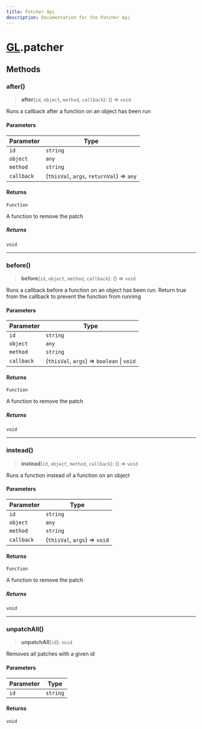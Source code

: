 ```yaml
---
title: Patcher Api
description: Documentation for the Patcher Api
---
```

# [GL](/api/api).patcher

## Methods

### after()

> **after**(`id`, `object`, `method`, `callback`): () => `void`

Runs a callback after a function on an object has been run

#### Parameters

| Parameter | Type |
| ------ | ------ |
| `id` | `string` |
| `object` | `any` |
| `method` | `string` |
| `callback` | (`thisVal`, `args`, `returnVal`) => `any` |

#### Returns

`Function`

A function to remove the patch

##### Returns

`void`

***

### before()

> **before**(`id`, `object`, `method`, `callback`): () => `void`

Runs a callback before a function on an object has been run.
Return true from the callback to prevent the function from running

#### Parameters

| Parameter | Type |
| ------ | ------ |
| `id` | `string` |
| `object` | `any` |
| `method` | `string` |
| `callback` | (`thisVal`, `args`) => `boolean` \| `void` |

#### Returns

`Function`

A function to remove the patch

##### Returns

`void`

***

### instead()

> **instead**(`id`, `object`, `method`, `callback`): () => `void`

Runs a function instead of a function on an object

#### Parameters

| Parameter | Type |
| ------ | ------ |
| `id` | `string` |
| `object` | `any` |
| `method` | `string` |
| `callback` | (`thisVal`, `args`) => `void` |

#### Returns

`Function`

A function to remove the patch

##### Returns

`void`

***

### unpatchAll()

> **unpatchAll**(`id`): `void`

Removes all patches with a given id

#### Parameters

| Parameter | Type |
| ------ | ------ |
| `id` | `string` |

#### Returns

`void`
